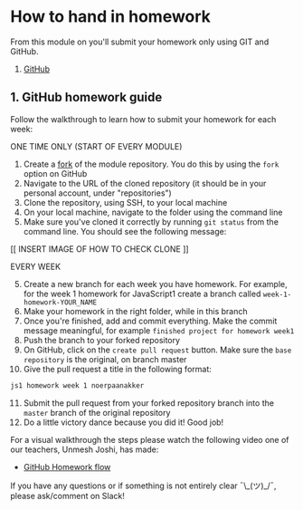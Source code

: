 # How to hand in homework

From this module on you'll submit your homework only using GIT and GitHub.

1. [GitHub](https://www.github.com/HackYourFuture/JavaScript1)

## 1. GitHub homework guide

Follow the walkthrough to learn how to submit your homework for each week:

ONE TIME ONLY (START OF EVERY MODULE)

1. Create a [fork](https://help.github.com/en/articles/fork-a-repo) of the module repository. You do this by using the `fork` option on GitHub
2. Navigate to the URL of the cloned repository (it should be in your personal account, under "repositories")
3. Clone the repository, using SSH, to your local machine
4. On your local machine, navigate to the folder using the command line
5. Make sure you've cloned it correctly by running `git status` from the command line. You should see the following message:

[[ INSERT IMAGE OF HOW TO CHECK CLONE ]]

EVERY WEEK

5. Create a new branch for each week you have homework. For example, for the week 1 homework for JavaScript1 create a branch called `week-1-homework-YOUR_NAME`
6. Make your homework in the right folder, while in this branch
7. Once you're finished, add and commit everything. Make the commit message meaningful, for example `finished project for homework week1`
8. Push the branch to your forked repository
9. On GitHub, click on the `create pull request` button. Make sure the `base repository` is the original, on branch master
10. Give the pull request a title in the following format:

```markdown
js1 homework week 1 noerpaanakker
```

11. Submit the pull request from your forked repository branch into the `master` branch of the original repository
12. Do a little victory dance because you did it! Good job!

For a visual walkthrough the steps please watch the following video one of our teachers, Unmesh Joshi, has made:

-   [GitHub Homework flow](https://www.youtube.com/watch?v=2qJPAVTiKPE)

If you have any questions or if something is not entirely clear ¯\\\_(ツ)\_/¯, please ask/comment on Slack!

